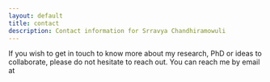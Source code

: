 ```yaml
---
layout: default
title: contact
description: Contact information for Srravya Chandhiramowuli
---
```


<p>If you wish to get in touch to know more about my research, PhD or ideas to collaborate, please do not hesitate to reach out. You can reach me by email at <address><script language="JavaScript">user = 'srravya.c';site = 'ed.ac.uk';document.write('<a href=\"mailto:' + user + '@' + site + '\">');document.write(user + '@' + site + '</a>');</script></address> </p>

